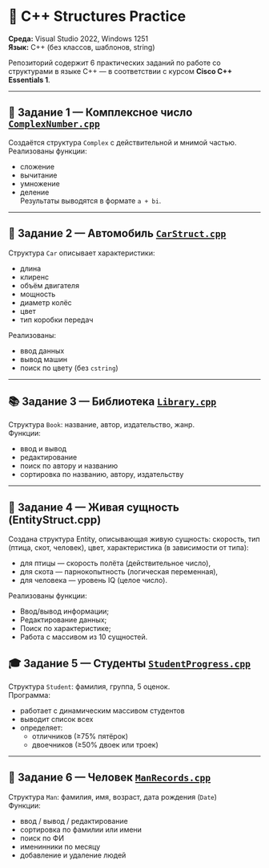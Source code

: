 # 📘 C++ Structures Practice

**Среда:** Visual Studio 2022, Windows 1251  
**Язык:** C++ (без классов, шаблонов, string)

Репозиторий содержит 6 практических заданий по работе со структурами в языке C++ — в соответствии с курсом **Cisco C++ Essentials 1**.

---

## 🧩 Задание 1 — Комплексное число [`ComplexNumber.cpp`](./ComplexNumber.cpp)

Создаётся структура `Complex` с действительной и мнимой частью.  
Реализованы функции:
- сложение
- вычитание
- умножение
- деление  
Результаты выводятся в формате `a + bi`.

---

## 🚗 Задание 2 — Автомобиль [`CarStruct.cpp`](./CarStruct.cpp)

Структура `Car` описывает характеристики:
- длина
- клиренс
- объём двигателя
- мощность
- диаметр колёс
- цвет
- тип коробки передач

Реализованы:
- ввод данных
- вывод машин
- поиск по цвету (без `cstring`)

---

## 📚 Задание 3 — Библиотека [`Library.cpp`](./Library.cpp)

Структура `Book`: название, автор, издательство, жанр.  
Функции:
- ввод и вывод
- редактирование
- поиск по автору и названию
- сортировка по названию, автору, издательству

---

## 🔢 Задание 4 — Живая сущность (EntityStruct.cpp)

Создана структура Entity, описывающая живую сущность: скорость, тип (птица, скот, человек), цвет, характеристика (в зависимости от типа):
- для птицы — скорость полёта (действительное число),
- для скота — парнокопытность (логическая переменная),
- для человека — уровень IQ (целое число).

Реализованы функции:
- Ввод/вывод информации;
- Редактирование данных;
- Поиск по характеристике;
- Работа с массивом из 10 сущностей.


## 🎓 Задание 5 — Студенты [`StudentProgress.cpp`](./StudentProgress.cpp)

Структура `Student`: фамилия, группа, 5 оценок.  
Программа:
- работает с динамическим массивом студентов
- выводит список всех
- определяет:
  - отличников (≥75% пятёрок)
  - двоечников (≥50% двоек или троек)

---

## 👤 Задание 6 — Человек [`ManRecords.cpp`](./ManRecords.cpp)

Структура `Man`: фамилия, имя, возраст, дата рождения (`Date`)  
Функции:
- ввод / вывод / редактирование
- сортировка по фамилии или имени
- поиск по ФИ
- именинники по месяцу
- добавление и удаление людей



